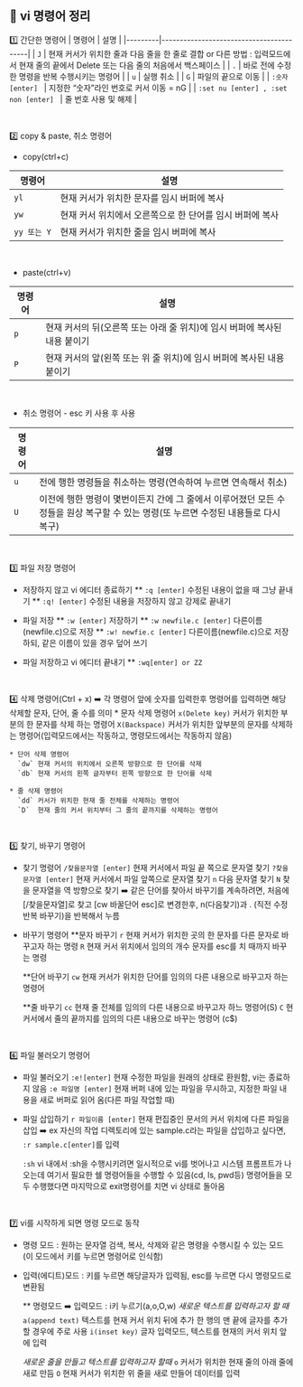 ## 📓 vi 명령어 정리
1️⃣ 간단한 명령어
| 명령어    | 설명                                       | 
|---------|-----------------------------------------|
| `J`    | 현재 커서가 위치한 줄과 다음 줄을 한 줄로 결합 or 다른 방법 : 입력모드에서 현재 줄의 끝에서 Delete 또는 다음 줄의 처음에서 백스페이스       |
| `.`    | 바로 전에 수정한 명령을 반복 수행시키는 명령어    |
| `u`    | 실행 취소   |
| `G`    | 파일의 끝으로 이동   |
| `:숫자 [enter] `    | 지정한 “숫자”라인 번호로 커서 이동 = nG  |
| `:set nu [enter] , :set non [enter] `    | 줄 번호  사용 및 해제   |

</br>

2️⃣ copy & paste, 취소 명령어
* copy(ctrl+c)

| 명령어    | 설명                                       | 
|---------|-----------------------------------------|
| `yl`    | 현재 커서가 위치한 문자를 임시 버퍼에 복사   |
| `yw`    | 현재 커서 위치에서 오른쪽으로 한 단어를 임시 버퍼에 복사   |
| `yy 또는 Y`    | 현재 커서가 위치한 줄을 임시 버퍼에 복사  |
</br>

* paste(ctrl+v)

| 명령어    | 설명                                       | 
|---------|-----------------------------------------|
| `p`    | 현재 커서의 뒤(오른쪽 또는 아래 줄 위치)에 임시 버퍼에 복사된 내용 붙이기  |
| `P`    | 현재 커서의 앞(왼쪽 또는 위 줄 위치)에 임시 버퍼에 복사된 내용 붙이기  |
</br>

* 취소 명령어 - esc 키 사용 후 사용

| 명령어    | 설명                                       | 
|---------|-----------------------------------------|
| `u`    | 전에 행한 명령들을 취소하는 명령(연속하여 누르면 연속해서 취소)   |
| `U`    | 이전에 행한 명령이 몇번이든지 간에 그 줄에서 이루어졌던 모든 수정들을 원상 복구할 수 있는 명령(또 누르면 수정된 내용들로 다시 복구)       |
</br>

3️⃣ 파일 저장 명령어
   * 저장하지 않고 vi 에디터 종료하기 
      ** `:q [enter]` 수정된 내용이 없을 때 그냥 끝내기
      ** `:q! [enter]` 수정된 내용을 저장하지 않고 강제로 끝내기

   * 파일 저장
      ** `:w [enter]` 저장하기
      ** `:w newfile.c [enter]` 다른이름(newfile.c)으로 저장
      ** `:w! newfie.c [enter]` 다른이름(newfile.c)으로 저장하되, 같은 이름이 있을 경우 덮어 쓰기

   *  파일 저장하고 vi 에디터 끝내기 
      ** `:wq[enter] or ZZ`
</br>

4️⃣ 삭제 명령어(Ctrl + x) ➡️ 각 명령어 앞에 숫자를 입력한후 명령어를 입력하면 해당 삭제할 문자, 단어, 줄 수를 의미
    * 문자 삭제 명령어
      `x(Delete key)` 커서가 위치한 부분의 한 문자를 삭제 하는 명령어
       `X(Backspace)` 커서가 위치한 앞부분의 문자를 삭제하는 명령어(입력모드에서는 작동하고, 명령모드에서는 작동하지 않음)

    * 단어 삭제 명령어 
      `dw` 현재 커서의 위치에서 오른쪽 방향으로 한 단어를 삭제
      `db` 현재 커서의 왼쪽 글자부터 왼쪽 방향으로 한 단어를 삭제

    * 줄 삭제 명령어 
      `dd` 커서가 위치한 현재 줄 전체를 삭제하는 명령어
      `D`  현재 줄의 커서 위치부터 그 줄의 끝까지를 삭제하는 명령어
</br>

5️⃣ 찾기, 바꾸기 명령어
   * 찾기 명령어
     `/찾을문자열 [enter]` 현재 커서에서 파일 끝 쪽으로 문자열 찾기
     `?찾을문자열 [enter]` 현재 커서에서 파일 앞쪽으로 문자열 찾기
     `n` 다음 문자열 찾기 
     `N` 찾을 문자열을 역 방향으로 찾기
    ➡️ 같은 단어를 찾아서 바꾸기를 계속하려면, 처음에 [/찾을문자열]로 찾고 [cw 바꿀단어 esc]로 변경한후, n(다음찾기)과 . (직전 수정 반복 바꾸기)을 반복해서 누름

   * 바꾸기 명령어
     **문자 바꾸기
      `r` 현재 커서가 위치한 곳의 한 문자를 다른 문자로 바꾸고자 하는 명령
      `R` 현재 커서 위치에서 임의의 개수 문자를 esc를 치 때까지 바꾸는 명령

     **단어 바꾸기
       `cw` 현재 커서가 위치한 단어를 임의의 다른 내용으로 바꾸고자 하는 명령어

     **줄 바꾸기
       `cc` 현재 줄 전체를 임의의 다른 내용으로 바꾸고자 하느 명령어(S)
       `C` 현 커서에서 줄의 끝까지를 임의의 다른 내용으로 바꾸는 명령어 (c$)
</br>

6️⃣ 파일 불러오기 명령어
   * 파일 불러오기 
     `:e![enter]` 현재 수정한 파일을 원래의 상태로 환원함, vi는 종료하지 않음
     `:e 파일명 [enter]` 현재 버퍼 내에 있는 파일을 무시하고, 지정한 파일 내용을 새로 버퍼로 읽어 옴(다른 파일 작업할 때)
    
   * 파일 삽입하기
     `r 파일이름 [enter]` 현재 편집중인 문서의 커서 위치에 다른 파일을 삽입 
      ➡️ ex 자신의 작업 디렉토리에 있는 sample.c라는 파일을 삽입하고 싶다면, `:r sample.c[enter]`를 입력
    
     `:sh` vi 내에서 :sh을 수행시키려면 일시적으로 vi를 벗어나고 시스템 프롬프트가 나오는데 여기서 필요한 쉘 명령어들을 수행할 수 있음(cd, ls, pwd등) 명령어들을 모두 수행했다면 마지막으로 exit명령어를 치면 vi 상태로 돌아옴
</br>

7️⃣ vi를 시작하게 되면 명령 모드로 동작 
   * 명령 모드 : 원하는 문자열 검색, 복사, 삭제와 같은 명령을 수행시킬 수 있는 모드(이 모드에서 키를 누르면 명령어로 인식함)

   * 입력(에디트)모드 : 키를 누르면 해당글자가 입력됨, esc를 누르면 다시 명령모드로 변환됨

     ** 명령모드 ➡️ 입력모드 : i키 누르기(a,o,O,w)
       *새로운 텍스트를 입력하고자 할 때*
       `a(append text)` 텍스트를 현재 커서 위치 뒤에 추가 한 행의 맨 끝에 글자를 추가할 경우에 주로 사용
       `i(inset key)` 글자 입력모드, 텍스트를 현재의 커서 위치 앞에 입력

       *새로운 줄을 만들고 텍스트를 입력하고자 할때*
       `o` 커서가 위치한 현재 줄의 아래 줄에 새로 만듬
       `O` 현재 커서가 위치한 위 줄을 새로 만들어 데이터를 입력